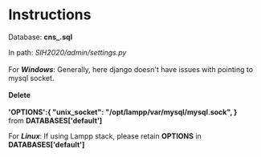 # Instructions
Database: **cns_.sql**

In path: *SIH2020/admin/settings.py* <br><br>
For ***Windows***:
  Generally, here django doesn't have issues with pointing to mysql socket. 
  <br><br>**Delete**<br><br />
			**'OPTIONS':{
								"unix_socket": "/opt/lampp/var/mysql/mysql.sock",
						}**						          <br>from **DATABASES['default']**
						
For ***Linux***:
	If using Lampp stack, please retain **OPTIONS** in **DATABASES['default']**
